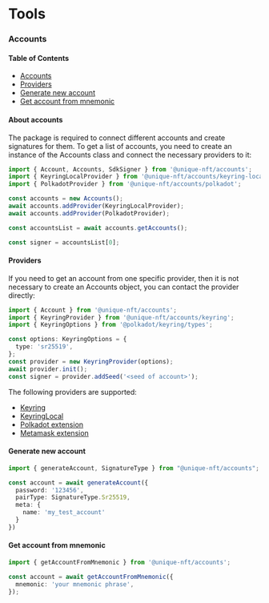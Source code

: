 # Tools



### Accounts

####  Table of Contents

- [Accounts](#about-accounts)
- [Providers](#providers)
- [Generate new account](#generate-new-account)
- [Get account from mnemonic](#get-account-from-mnemonic)

#### About accounts
The package is required to connect different accounts and create signatures for them. To get a list of accounts, you need to create an instance of the Accounts class and connect the necessary providers to it:

```typescript
import { Account, Accounts, SdkSigner } from '@unique-nft/accounts';
import { KeyringLocalProvider } from '@unique-nft/accounts/keyring-local';
import { PolkadotProvider } from '@unique-nft/accounts/polkadot';

const accounts = new Accounts();
await accounts.addProvider(KeyringLocalProvider);
await accounts.addProvider(PolkadotProvider);

const accountsList = await accounts.getAccounts();

const signer = accountsList[0];
```

#### Providers

If you need to get an account from one specific provider, then it is not necessary to create an Accounts object, you can contact the provider directly:

```typescript
import { Account } from '@unique-nft/accounts';
import { KeyringProvider } from '@unique-nft/accounts/keyring';
import { KeyringOptions } from '@polkadot/keyring/types';

const options: KeyringOptions = {
  type: 'sr25519',
};
const provider = new KeyringProvider(options);
await provider.init();
const signer = provider.addSeed('<seed of account>');
```

The following providers are supported:

* [Keyring](https://github.com/UniqueNetwork/unique-sdk/tree/master/packages/accounts/keyring)
* [KeyringLocal](https://github.com/UniqueNetwork/unique-sdk/tree/master/packages/accounts/keyring-local)
* [Polkadot extension](https://github.com/UniqueNetwork/unique-sdk/tree/master/packages/accounts/polkadot)
* [Metamask extension](https://github.com/UniqueNetwork/unique-sdk/tree/master/packages/accounts/metamask)

#### Generate new account

```typescript
import { generateAccount, SignatureType } from "@unique-nft/accounts";

const account = await generateAccount({
  password: '123456',
  pairType: SignatureType.Sr25519,
  meta: {
    name: 'my_test_account'
  }
})
```

#### Get account from mnemonic

```typescript
import { getAccountFromMnemonic } from '@unique-nft/accounts';

const account = await getAccountFromMnemonic({
  mnemonic: 'your mnemonic phrase',
});
```
